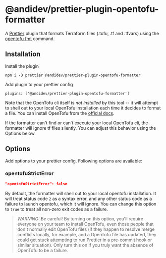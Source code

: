 # @andidev/prettier-plugin-opentofu-formatter

A [Prettier] plugin that formats Terraform files (.tofu, .tf and .tfvars) using the [opentofu fmt] command.

[prettier]: https://github.com/prettier/prettier
[opentofu fmt]: https://opentofu.org/docs/cli/commands/fmt

## Installation

Install the plugin
```console
npm i -D prettier @andidev/prettier-plugin-opentofu-formatter
```

Add plugin to your prettier config
```
plugins: ['@andidev/prettier-plugin-opentofu-formatter']
```
    
Note that the OpenTofu cli itself is _not installed_ by this tool -- it will attempt to shell out to your local OpenTofu installation each time it decides to format a file. 
You can install OpenTofu from the [official docs](https://opentofu.org/docs/intro/install).

If the formatter can't find or can't execute your local OpenTofu cli, the formatter will ignore tf files silently. You can adjust this behavior using the Options below.


## Options

Add options to your prettier config. Following options are available:

### opentofuStrictError

```json
"opentofuStrictError": false
```

By default, the formatter will shell out to your local opentofu installation. It will treat status code `2` as a syntax error, and any other status code as a failure to launch opentofu, which it will ignore. You can change this option to `true` to treat all non-zero exit codes as a failure.

> *WARNING:* Be careful! By turning on this option, you'll require everyone on your team to install OpenTofu, even those people that don't normally edit OpenTofu files (if they happen to resolve merge conflicts locally, for example, and a OpenTofu file has updated, they could get stuck attempting to run Prettier in a pre-commit hook or similar situation). Only turn this on if you truly want the absence of OpenTofu to be a failure.
